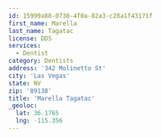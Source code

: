 ```yaml
---
id: 15999a88-0730-4f0a-82a3-c28a1f43171f
first_name: Marella
last_name: Tagatac
license: DDS
services:
  - Dentist
category: Dentists
address: '342 Molinetto St'
city: 'Las Vegas'
state: NV
zip: '89138'
title: 'Marella Tagatac'
_geoloc:
  lat: 36.1765
  lng: -115.356
---
```

